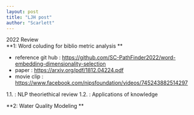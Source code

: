 ```yaml
---
layout: post
title: "LJH post"
author: "Scarlett"
---
```


2022 Review  
**1: Word coluding for biblio metric analysis **
  - reference git hub : https://github.com/SC-PathFinder2022/word-embedding-dimensionality-selection
  - paper : https://arxiv.org/pdf/1812.04224.pdf
  - movie clip : https://www.facebook.com/nipsfoundation/videos/745243882514297

1.1. : NLP theoriethical review 
1.2. : Applications of knowledge               

**2: Water Quality Modeling 
**
